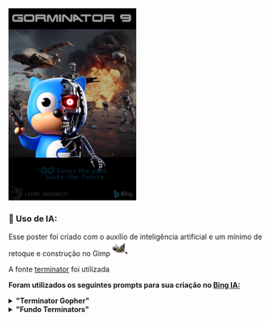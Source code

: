 <img src="./poster.png" width="50%">

### :robot: Uso de IA:

Esse poster foi criado com o auxílio de inteligência artificial e um mínimo de 
retoque e construção no Gimp [<img src="../../assets/icons/gimp.svg" width="30" height="30" title="Gimp" alt="Logo do Gimp" />](https://www.gimp.org/)

A fonte [terminator](https://www.dafont.com/terminator-real-nfi.font) foi utilizada


__Foram utilizados os seguintes prompts para sua criação no [Bing IA:](https://www.bing.com/images/create/)__


<details>
  <summary><b>"Terminator Gopher" </b></summary>
<i>"gostaria de um gopher azul simbolo da linguagem golang em formato cartoon 3d como metade gopher e metade robo, com  um dos olhos vermelhos, semidestruido, segurando uma arma como se fosse o poster do filme terminator"<b>(sic)</b></i>
</details>

<details>
<summary><b>"Fundo Terminators" </b></summary>
<i><i>explosoes ao fundo com VARIOS, MUITOS, exoesqueletos robos prateados PELO MENOS 5 deles e naves futuristas similares a drones com canhoes realistas em meio a cenario desolador como do filme terminator REALISTA PELO MENOS CINCO EXOESQUELETOS<b>(sic)</b></i>
</details>